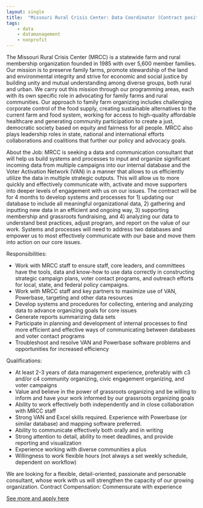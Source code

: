 ```yaml
---
layout: single
title:  "Missouri Rural Crisis Center: Data Coordinator (Contract position)"
tags: 
    - data
    - datamanagement
    - nonprofit
---
```


The Missouri Rural Crisis Center (MRCC) is a statewide farm and rural membership organization founded in 1985 with over 5,600 member families. Our mission is to preserve family farms, promote stewardship
of the land and environmental integrity and strive for economic and social justice by building unity and mutual understanding among diverse groups, both rural and urban. We carry out this mission through
our programming areas, each with its own specific role in advocating for family farms and rural communities. Our approach to family farm organizing includes challenging corporate control of the food
supply, creating sustainable alternatives to the current farm and food system, working for access to high-quality affordable healthcare and generating community participation to create a just, democratic
society based on equity and fairness for all people. MRCC also plays leadership roles in state, national and international efforts collaborations and coalitions that further our policy and advocacy goals.

About the Job:
MRCC is seeking a data and communication consultant that will help us build systems and processes to input and organize significant incoming data from multiple campaigns into our internal database and the
Voter Activation Network (VAN) in a manner that allows to us efficiently utilize the data in multiple strategic outputs. This will allow us to more quickly and effectively communicate with, activate and
move supporters into deeper levels of engagement with us on our issues.
The contract will be for 4 months to develop systems and processes for 1) updating our database to include all meaningful organizational data, 2) gathering and inputting new data in an efficient and
ongoing way, 3) supporting membership and grassroots fundraising, and 4) analyzing our data to understand best practices, adjust program, and report on the value of our work. Systems and processes
will need to address two databases and empower us to most effectively communicate with our base and move them into action on our core issues.

Responsibilities:
* Work with MRCC staff to ensure staff, core leaders, and committees have the tools, data and know-how to use data correctly in constructing strategic campaign plans, voter contact programs, and outreach efforts for local, state, and federal policy campaigns.
* Work with MRCC staff and key partners to maximize use of VAN, Powerbase, targeting and other data resources
* Develop systems and procedures for collecting, entering and analyzing data to advance organizing goals for core issues
* Generate reports summarizing data sets
* Participate in planning and development of internal processes to find more efficient and effective ways of communicating between databases and voter contact programs
* Troubleshoot and resolve VAN and Powerbase software problems and opportunities for increased efficiency

Qualifications:

* At least 2-3 years of data management experience, preferably with c3 and/or c4 community organizing, civic engagement organizing, and voter campaigns
* Value and believe in the power of grassroots organizing and be willing to inform and have your work informed by our grassroots organizing goals
* Ability to work effectively both independently and in close collaboration with MRCC staff
* Strong VAN and Excel skills required. Experience with Powerbase (or similar database) and mapping software preferred.
* Ability to communicate effectively both orally and in writing
* Strong attention to detail, ability to meet deadlines, and provide reporting and visualization
* Experience working with diverse communities a plus
* Willingness to work flexible hours (not always a set weekly schedule, dependent on workflow)

We are looking for a flexible, detail-oriented, passionate and personable consultant, whose work with us will strengthen the capacity of our growing organization.
Contract Compensation: Commensurate with experience

[See more and apply here](https://drive.google.com/file/d/1BW0DBsBLCFYjalNLiP-x--kAhducrZAL/view?usp=sharing)
